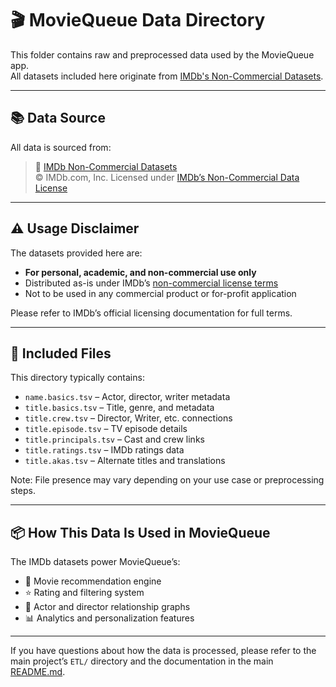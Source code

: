 # 🎬 MovieQueue Data Directory

This folder contains raw and preprocessed data used by the MovieQueue app.  
All datasets included here originate from [IMDb's Non-Commercial Datasets](https://developer.imdb.com/non-commercial-datasets/).

---

## 📚 Data Source

All data is sourced from:

> 📎 [IMDb Non-Commercial Datasets](https://developer.imdb.com/non-commercial-datasets/)  
> © IMDb.com, Inc. Licensed under [IMDb’s Non-Commercial Data License](https://developer.imdb.com/non-commercial-datasets/#license)

---

## ⚠️ Usage Disclaimer

The datasets provided here are:

- **For personal, academic, and non-commercial use only**
- Distributed as-is under IMDb’s [non-commercial license terms](https://developer.imdb.com/non-commercial-datasets/#license)
- Not to be used in any commercial product or for-profit application

Please refer to IMDb’s official licensing documentation for full terms.

---

## 📝 Included Files

This directory typically contains:

- `name.basics.tsv` – Actor, director, writer metadata
- `title.basics.tsv` – Title, genre, and metadata
- `title.crew.tsv` – Director, Writer, etc. connections
- `title.episode.tsv` – TV episode details
- `title.principals.tsv` – Cast and crew links
- `title.ratings.tsv` – IMDb ratings data
- `title.akas.tsv` – Alternate titles and translations

Note: File presence may vary depending on your use case or preprocessing steps.

---

## 📦 How This Data Is Used in MovieQueue

The IMDb datasets power MovieQueue’s:

- 🎯 Movie recommendation engine
- ⭐ Rating and filtering system
- 🧑 Actor and director relationship graphs
- 📊 Analytics and personalization features

---

If you have questions about how the data is processed, please refer to the main project’s `ETL/` directory and the documentation in the main [README.md](../README.md).
